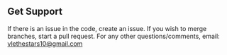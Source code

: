 ## Get Support
If there is an issue in the code, create an issue. If you wish to merge branches, start a pull request.
For any other questions/comments, email: [vlethestars10@gmail.com](vlethestars10@gmail.com)
